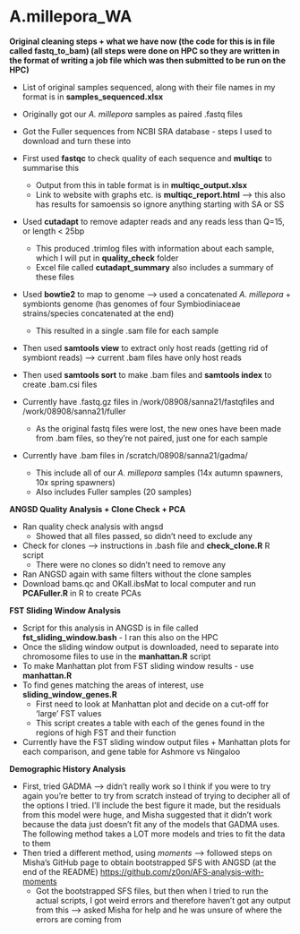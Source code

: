 # A.millepora_WA

**Original cleaning steps + what we have now (the code for this is in file called fastq_to_bam) (all steps were done on HPC so they are written in the format of writing a job file which was then submitted to be run on the HPC)**

- List of original samples sequenced, along with their file names in my format is in **samples_sequenced.xlsx**
- Originally got our *A. millepora* samples as paired .fastq files
- Got the Fuller sequences from NCBI SRA database - steps I used to download and turn these into
- First used **fastqc** to check quality of each sequence and **multiqc** to summarise this
    - Output from this in table format is in **multiqc_output.xlsx**
    - Link to website with graphs etc. is **multiqc_report.html** —> this also has results for samoensis so ignore anything starting with SA or SS
- Used **cutadapt** to remove adapter reads and any reads less than Q=15, or length < 25bp
    - This produced .trimlog files with information about each sample, which I will put in **quality_check** folder
    - Excel file called **cutadapt_summary** also includes a summary of these files
- Used **bowtie2** to map to genome —> used a concatenated *A. millepora* + symbionts genome (has genomes of four Symbiodiniaceae strains/species concatenated at the end)
    - This resulted in a single .sam file for each sample
- Then used **samtools view** to extract only host reads (getting rid of symbiont reads) —> current .bam files have only host reads
- Then used **samtools sort** to make .bam files and **samtools index** to create .bam.csi files

- Currently have .fastq.gz files in /work/08908/sanna21/fastqfiles and /work/08908/sanna21/fuller
    - As the original fastq files were lost, the new ones have been made from .bam files, so they’re not paired, just one for each sample
- Currently have .bam files in /scratch/08908/sanna21/gadma/
    - This include all of our *A. millepora* samples (14x autumn spawners, 10x spring spawners)
    - Also includes Fuller samples (20 samples)
    

**ANGSD Quality Analysis + Clone Check + PCA**

- Ran quality check analysis with angsd
    - Showed that all files passed, so didn’t need to exclude any
- Check for clones —> instructions in .bash file and **check_clone.R** R script
    - There were no clones so didn’t need to remove any
- Ran ANGSD again with same filters without the clone samples
- Download bams.qc and OKall.ibsMat to local computer and run **PCAFuller.R** in R to create PCAs

**FST Sliding Window Analysis**

- Script for this analysis in ANGSD is in file called **fst_sliding_window.bash** - I ran this also on the HPC
- Once the sliding window output is downloaded, need to separate into chromosome files to use in the **manhattan.R** script
- To make Manhattan plot from FST sliding window results - use **manhattan.R**
- To find genes matching the areas of interest, use **sliding_window_genes.R**
    - First need to look at Manhattan plot and decide on a cut-off for ‘large’ FST values
    - This script creates a table with each of the genes found in the regions of high FST and their function
- Currently have the FST sliding window output files + Manhattan plots for each comparison, and gene table for Ashmore vs Ningaloo

**Demographic History Analysis**

- First, tried GADMA —> didn’t really work so I think if you were to try again you’re better to try from scratch instead of trying to decipher all of the options I tried. I’ll include the best figure it made, but the residuals from this model were huge, and Misha suggested that it didn’t work because the data just doesn’t fit any of the models that GADMA uses. The following method takes a LOT more models and tries to fit the data to them
- Then tried a different method, using *moments* —> followed steps on Misha’s GitHub page to obtain bootstrapped SFS with ANGSD (at the end of the README)  https://github.com/z0on/AFS-analysis-with-moments
    - Got the bootstrapped SFS files, but then when I tried to run the actual scripts, I got weird errors and therefore haven’t got any output from this —> asked Misha for help and he was unsure of where the errors are coming from
